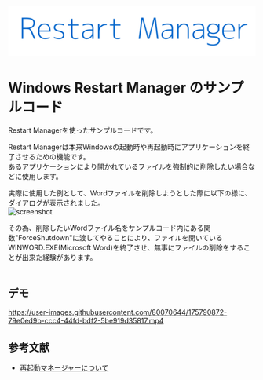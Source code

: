 ![Restart Manager](https://github.com/JPack602/Restart-Manager/blob/images/n60yi.png?raw=true)
# Windows Restart Manager のサンプルコード  
Restart Managerを使ったサンプルコードです。  
  
Restart Managerは本来Windowsの起動時や再起動時にアプリケーションを終了させるための機能です。  
あるアプリケーションにより開かれているファイルを強制的に削除したい場合などに使用します。  

実際に使用した例として、Wordファイルを削除しようとした際に以下の様に、ダイアログが表示されました。  
![screenshot](https://user-images.githubusercontent.com/80070644/175791202-57806996-044f-466f-9c33-c1b2c1a4e6c4.png)  
  
その為、削除したいWordファイル名をサンプルコード内にある関数"ForceShutdown"に渡してやることにより、ファイルを開いているWINWORD.EXE(Microsoft Word)を終了させ、無事にファイルの削除をすることが出来た経験があります。
<br>
<br>
## デモ  
https://user-images.githubusercontent.com/80070644/175790872-79e0ed9b-ccc4-44fd-bdf2-5be919d35817.mp4


## 参考文献
* [再起動マネージャーについて](https://docs.microsoft.com/ja-jp/windows/win32/rstmgr/about-restart-manager)
